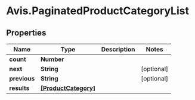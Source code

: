 # Avis.PaginatedProductCategoryList

## Properties

| Name         | Type                                        | Description | Notes      |
| ------------ | ------------------------------------------- | ----------- | ---------- |
| **count**    | **Number**                                  |             |
| **next**     | **String**                                  |             | [optional] |
| **previous** | **String**                                  |             | [optional] |
| **results**  | [**[ProductCategory]**](ProductCategory.md) |             |
